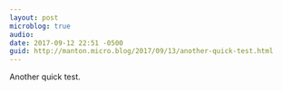```yaml
---
layout: post
microblog: true
audio: 
date: 2017-09-12 22:51 -0500
guid: http://manton.micro.blog/2017/09/13/another-quick-test.html
---
```

Another quick test.
